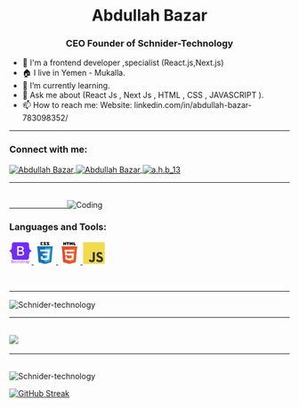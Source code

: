 ### <h1 align="center">Abdullah Bazar </h1>
### <h3 align="center">CEO Founder of Schnider-Technology </h3>

- 👋 I'm a frontend developer ,specialist (React.js,Next.js)
- 🏠 I live in Yemen - Mukalla.
- 🌱 I’m currently learning.
- 💬 Ask me about (React Js , Next Js , HTML , CSS , JAVASCRIPT ).
- 📫 How to reach me: Website: linkedin.com/in/abdullah-bazar-783098352/ 

<hr/>
<h3 align="left">Connect with me:</h3>
<p align="left">
    <a href="https://twitter.com/A_b_61s" target="blank">
        <img align="center" src="https://raw.githubusercontent.com/rahuldkjain/github-profile-readme-generator/master/src/images/icons/Social/twitter.svg" alt="Abdullah Bazar" height="30" width="40" />
    </a>
    <a href="https://www.facebook.com/share/13m87GYLC37ERdwS/?mibextid=LQQJ4d" target="blank">
        <img align="center" src="https://raw.githubusercontent.com/rahuldkjain/github-profile-readme-generator/master/src/images/icons/Social/facebook.svg" alt="Abdullah Bazar" height="30" width="40" />
    </a>
    <a href="https://www.instagram.com/a.h.b_13?igsh=cG85YTBjcmlxaXly&utm_source=qr" target="blank">
        <img align="center" src="https://raw.githubusercontent.com/rahuldkjain/github-profile-readme-generator/master/src/images/icons/Social/instagram.svg" alt="a.h.b_13" height="30" width="40" />
    </a>
</p>
<hr/>
<!-- <p align="left">
    <img src="https://komarev.com/ghpvc/?username=Schnider-technology&label=Profile%20views&color=0e75b6&style=flat" alt="Schnider-technology" />
</p> -->
<br/>
<img align="right" alt="Coding" width="400" src="https://cdn.dribbble.com/users/1162077/screenshots/3848914/programmer.gif">
<hr/>

<h3 align="left">Languages and Tools:</h3>
<p align="left"> 
    <a href="https://getbootstrap.com" target="_blank" rel="noreferrer"> 
        <img src="https://raw.githubusercontent.com/devicons/devicon/master/icons/bootstrap/bootstrap-plain-wordmark.svg" alt="bootstrap" width="40" height="40"/>
    </a>
    <a href="https://www.w3schools.com/css/" target="_blank" rel="noreferrer">
        <img src="https://raw.githubusercontent.com/devicons/devicon/master/icons/css3/css3-original-wordmark.svg" alt="css3" width="40" height="40"/> 
    </a>
    <a href="https://www.w3.org/html/" target="_blank" rel="noreferrer"> 
        <img src="https://raw.githubusercontent.com/devicons/devicon/master/icons/html5/html5-original-wordmark.svg" alt="html5" width="40" height="40"> 
    </a>
    <a href="https://developer.mozilla.org/en-US/docs/Web/JavaScript" target="_blank" rel="noreferrer">
    <img src="https://raw.githubusercontent.com/devicons/devicon/master/icons/javascript/javascript-original.svg" alt="javascript" width="40" height="40"/>
    </a>
</p>
<br/>
<hr/>

<img align="center" src="https://github-readme-stats.vercel.app/api?username=Schnider-technology&amp;show_icons=true&amp;locale=en" alt="Schnider-technology" style="max-width: 100%;">
<hr/>
<br/>
<img src="https://github-profile-trophy.vercel.app/?username=H-7117&amp;theme=flat&amp;no-frame=true&amp;margin-w=30" style="max-width: 100%;">
<hr/>
<br/>

<img align="left" src= "https://github-readme-stats.vercel.app/api/top-langs?username=Schnider-technology&amp;show_icons=true&amp;locale=en&amp;layout=compact" alt="Schnider-technology"  style="max-width: 100%;">
<br/>


[![GitHub Streak](https://github-readme-streak-stats.herokuapp.com?user=Schnider-technology&theme=gruvbox_duo&hide_border=true)](https://github.com/Schnider-technology)







